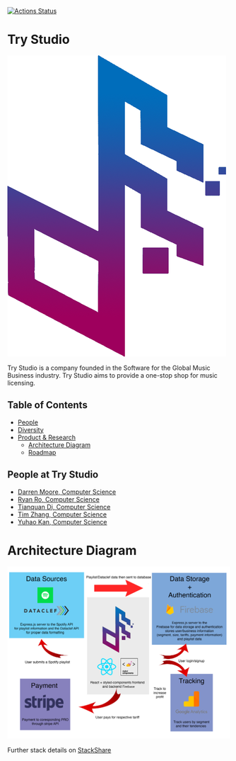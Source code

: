 [![Actions Status](https://github.com/AndyTQ/try-studio/workflows/nodejs/badge.svg)](https://github.com/AndyTQ/try-studio/actions)


# Try Studio

![Team Logo](./logo.png)

Try Studio is a company founded in the Software for the Global Music Business industry. Try Studio aims to provide a one-stop shop for music licensing.

Table of Contents
---

- [People](./team/)
- [Diversity](./team/diversity.md)
- [Product & Research](./product_research/)
    - [Architecture Diagram](./product_research/architecture_diagram.md)
    - [Roadmap](./product_research/roadmap.md)
   
People at Try Studio
---

- [Darren Moore, Computer Science](./team/darren_moore.md)
- [Ryan Ro, Computer Science](./team/ryan_ro.md)
- [Tianquan Di, Computer Science](./team/tianquan_di.md)
- [Tim Zhang, Computer Science](./team/tim_zhang.md)
- [Yuhao Kan, Computer Science](./team/yuhao_kan.md)

# Architecture Diagram

![Architecture Diagram](./product_research/architecture_diagram.png)

Further stack details on [StackShare](https://stackshare.io/dcsil/try-studio)
